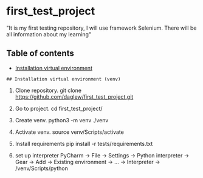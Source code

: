 # first_test_project
 "It is my first testing repository, I will use framework Selenium. There will be all information about my learning"

## Table of contents
* [Installation virtual environment](#installation-virtual-environment-venv)

``` 
## Installation virtual environment (venv)

```
1. Clone repository.
git clone https://github.com/daglew/first_test_project.git

2. Go to project.
cd first_test_project/

3. Create venv.
python3 -m venv ./venv

4. Activate venv.
source venv/Scripts/activate

5. Install requirements
pip install -r tests/requirements.txt

6. set up interpreter
PyCharm -> File -> Settings -> Python interpreter -> Gear -> Add -> Existing environment -> ...  -> Interpreter -> <path>/venv/Scripts/python
``` 